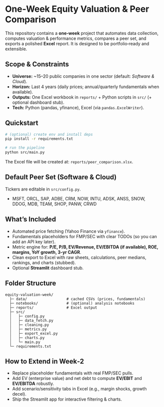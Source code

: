 # One‑Week Equity Valuation & Peer Comparison

This repository contains a **one‑week** project that automates data collection, computes valuation & performance metrics, compares a peer set, and exports a polished **Excel** report. It is designed to be portfolio‑ready and extensible.

## Scope & Constraints
- **Universe:** ~15–20 public companies in one sector (default: *Software & Cloud*).
- **Horizon:** Last 4 years (daily prices; annual/quarterly fundamentals when available).
- **Outputs:** One Excel workbook in `reports/` + Python scripts in `src/` (+ optional dashboard stub).
- **Tech:** Python (pandas, yfinance), Excel (via `pandas.ExcelWriter`).

## Quickstart
```bash
# (optional) create env and install deps
pip install -r requirements.txt

# run the pipeline
python src/main.py
```
The Excel file will be created at: `reports/peer_comparison.xlsx`.

## Default Peer Set (Software & Cloud)
Tickers are editable in `src/config.py`.
- MSFT, ORCL, SAP, ADBE, CRM, NOW, INTU, ADSK, ANSS, SNOW, DDOG, MDB, TEAM, SHOP, PANW, CRWD

## What’s Included
- Automated price fetching (Yahoo Finance via `yfinance`).
- Fundamentals placeholders for FMP/SEC with clear TODOs (so you can add an API key later).
- Metric engine for: **P/E, P/B, EV/Revenue, EV/EBITDA (if available), ROE, margins, YoY growth, 3‑yr CAGR**.
- Clean export to Excel with raw sheets, calculations, peer medians, rankings, and charts (stubbed).
- Optional **Streamlit** dashboard stub.

## Folder Structure
```
equity-valuation-week/
  ├─ data/                  # cached CSVs (prices, fundamentals)
  ├─ notebooks/             # (optional) analysis notebooks
  ├─ reports/               # Excel output
  ├─ src/
  │   ├─ config.py
  │   ├─ data_fetch.py
  │   ├─ cleaning.py
  │   ├─ metrics.py
  │   ├─ export_excel.py
  │   ├─ charts.py
  │   └─ main.py
  └─ requirements.txt
```

## How to Extend in Week‑2
- Replace placeholder fundamentals with real FMP/SEC pulls.
- Add EV (enterprise value) and net debt to compute **EV/EBIT** and **EV/EBITDA** robustly.
- Add scenario/sensitivity tabs in Excel (e.g., margin shocks, growth decel).
- Ship the Streamlit app for interactive filtering & charts.
